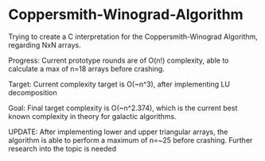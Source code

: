 # Coppersmith-Winograd-Algorithm
Trying to create a C interpretation for the Coppersmith-Winograd Algorithm, regarding NxN arrays. 


Progress: 
Current prototype rounds are of O(n!) complexity, able to calculate a max of n=18 arrays before crashing.


Target:
Current complexity target is O(~n^3), after implementing LU decomposition


Goal:
Final target complexity is O(~n^2.374), which is the current best known complexity in theory for galactic algorithms.


UPDATE: After implementing lower and upper triangular arrays, the algorithm is able to perform a maximum of n=~25 before crashing. Further research into the topic is needed
